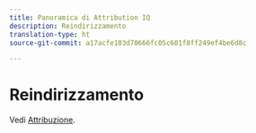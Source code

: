 ```yaml
---
title: Panoramica di Attribution IQ
description: Reindirizzamento
translation-type: ht
source-git-commit: a17acfe103d70666fc05c601f8ff249ef4be6d8c

---
```



# Reindirizzamento

Vedi [Attribuzione](../c-panels/attribution/attribution.md).
